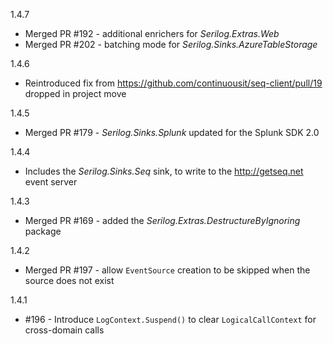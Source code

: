 1.4.7
 * Merged PR #192 - additional enrichers for _Serilog.Extras.Web_
 * Merged PR #202 - batching mode for _Serilog.Sinks.AzureTableStorage_

1.4.6
 * Reintroduced fix from https://github.com/continuousit/seq-client/pull/19 dropped in project move

1.4.5
 * Merged PR #179 - _Serilog.Sinks.Splunk_ updated for the Splunk SDK 2.0

1.4.4
  * Includes the _Serilog.Sinks.Seq_ sink, to write to the http://getseq.net event server

1.4.3
  * Merged PR #169 - added the _Serilog.Extras.DestructureByIgnoring_ package

1.4.2
  * Merged PR #197 - allow `EventSource` creation to be skipped when the source does not exist

1.4.1
  * #196 - Introduce `LogContext.Suspend()` to clear `LogicalCallContext` for cross-domain calls
